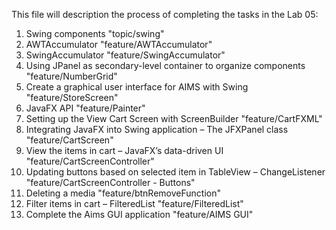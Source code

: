 This file will description the process of completing the tasks in the Lab 05:
1. Swing components "topic/swing"
2. AWTAccumulator "feature/AWTAccumulator"
3. SwingAccumulator "feature/SwingAccumulator"
4. Using JPanel as secondary-level container to organize components "feature/NumberGrid"
5. Create a graphical user interface for AIMS with Swing "feature/StoreScreen"
6. JavaFX API "feature/Painter"
7. Setting up the View Cart Screen with ScreenBuilder "feature/CartFXML"
8. Integrating JavaFX into Swing application – The JFXPanel class "feature/CartScreen"
9. View the items in cart – JavaFX’s data-driven UI "feature/CartScreenController"
10. Updating buttons based on selected item in TableView – ChangeListener "feature/CartScreenController - Buttons"
11. Deleting a media "feature/btnRemoveFunction"
12. Filter items in cart – FilteredList "feature/FilteredList"
13. Complete the Aims GUI application "feature/AIMS GUI"
